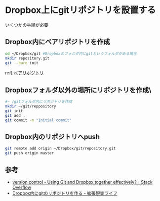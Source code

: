 # Dropbox上にgitリポジトリを設置する

いくつかの手順が必要

## Dropbox内にベアリポジトリを作成

```bash
cd ~/Dropbox/git #Dropboxのフォルダ内にgitというフォルダがある場合
mkdir repository.git
git --bare init
```

ref) [ベアリポジトリ](../repository/bare.md)

## Dropboxフォルダ以外の場所にリポジトリを作成\

```bash
#~ /gitフォルダ内にリポジトリを作成
mkdir ~/git/reppository
git init
git add .
git commit -m "Initial commit"
```

## Dropbox内のリポジトリへpush

```bash
git remote add origin ~/Dropbox/git/repository.git
git push origin master
```


## 参考

* [version control - Using Git and Dropbox together effectively? - Stack Overflow](http://stackoverflow.com/questions/1960799/using-git-and-dropbox-together-effectively)
* [Dropbox内にgitのリポジトリを作る - 拡張現実ライフ](http://akio0911.net/archives/3289)

